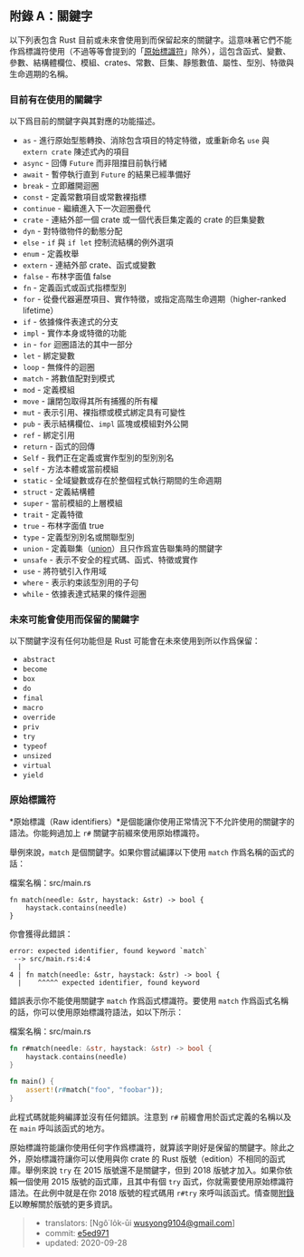 ## 附錄 A：關鍵字

以下列表包含 Rust 目前或未來會使用到而保留起來的關鍵字。這意味著它們不能作爲標識符使用（不過等等會提到的「[原始標識符][raw-identifiers]<!-- ignore -->」除外），這包含函式、變數、參數、結構體欄位、模組、crates、常數、巨集、靜態數值、屬性、型別、特徵與生命週期的名稱。

[raw-identifiers]: #原始標識符

### 目前有在使用的關鍵字

以下爲目前的關鍵字與其對應的功能描述。

* `as` - 進行原始型態轉換、消除包含項目的特定特徵，或重新命名 `use` 與 `extern crate` 陳述式內的項目
* `async` -  回傳 `Future` 而非阻擋目前執行緒
* `await` - 暫停執行直到 `Future` 的結果已經準備好
* `break` - 立即離開迴圈
* `const` - 定義常數項目或常數裸指標
* `continue` - 繼續進入下一次迴圈疊代
* `crate` - 連結外部一個 crate 或一個代表巨集定義的 crate 的巨集變數
* `dyn` - 對特徵物件的動態分配
* `else` - `if` 與 `if let` 控制流結構的例外選項
* `enum` - 定義枚舉
* `extern` - 連結外部 crate、函式或變數
* `false` - 布林字面值 false
* `fn` - 定義函式或函式指標型別
* `for` - 從疊代器遍歷項目、實作特徵，或指定高階生命週期（higher-ranked lifetime）
* `if` - 依據條件表達式的分支
* `impl` - 實作本身或特徵的功能
* `in` - `for` 迴圈語法的其中一部分
* `let` - 綁定變數
* `loop` - 無條件的迴圈
* `match` - 將數值配對到模式
* `mod` - 定義模組
* `move` - 讓閉包取得其所有捕獲的所有權
* `mut` - 表示引用、裸指標或模式綁定具有可變性
* `pub` - 表示結構欄位、`impl` 區塊或模組對外公開
* `ref` - 綁定引用
* `return` - 函式的回傳
* `Self` - 我們正在定義或實作型別的型別別名
* `self` - 方法本體或當前模組
* `static` - 全域變數或存在於整個程式執行期間的生命週期
* `struct` - 定義結構體
* `super` - 當前模組的上層模組
* `trait` - 定義特徵
* `true` - 布林字面值 true
* `type` - 定義型別別名或關聯型別
* `union` - 定義聯集（[union]）且只作爲宣告聯集時的關鍵字
* `unsafe` - 表示不安全的程式碼、函式、特徵或實作
* `use` - 將符號引入作用域
* `where` - 表示約束該型別用的子句
* `while` - 依據表達式結果的條件迴圈

[union]: ../reference/items/unions.html

### 未來可能會使用而保留的關鍵字

以下關鍵字沒有任何功能但是 Rust 可能會在未來使用到所以作爲保留：

* `abstract`
* `become`
* `box`
* `do`
* `final`
* `macro`
* `override`
* `priv`
* `try`
* `typeof`
* `unsized`
* `virtual`
* `yield`

### 原始標識符

*原始標識（Raw identifiers）*是個能讓你使用正常情況下不允許使用的關鍵字的語法。你能夠過加上 `r#` 關鍵字前綴來使用原始標識符。

舉例來說，`match` 是個關鍵字。如果你嘗試編譯以下使用 `match` 作爲名稱的函式的話：

<span class="filename">檔案名稱：src/main.rs</span>

```rust,ignore,does_not_compile
fn match(needle: &str, haystack: &str) -> bool {
    haystack.contains(needle)
}
```

你會獲得此錯誤：

```text
error: expected identifier, found keyword `match`
 --> src/main.rs:4:4
  |
4 | fn match(needle: &str, haystack: &str) -> bool {
  |    ^^^^^ expected identifier, found keyword
```

錯誤表示你不能使用關鍵字 `match` 作爲函式標識符。要使用 `match` 作爲函式名稱的話，你可以使用原始標識符語法，如以下所示：

<span class="filename">檔案名稱：src/main.rs</span>

```rust
fn r#match(needle: &str, haystack: &str) -> bool {
    haystack.contains(needle)
}

fn main() {
    assert!(r#match("foo", "foobar"));
}
```

此程式碼就能夠編譯並沒有任何錯誤。注意到 `r#` 前綴會用於函式定義的名稱以及在 `main` 呼叫該函式的地方。

原始標識符能讓你使用任何字作爲標識符，就算該字剛好是保留的關鍵字。除此之外，原始標識符讓你可以使用與你 crate 的 Rust 版號（edition）不相同的函式庫。舉例來說 `try` 在 2015 版號還不是關鍵字，但到 2018 版號才加入。如果你依賴一個使用 2015 版號的函式庫，且其中有個 `try` 函式，你就需要使用原始標識符語法。在此例中就是在你 2018 版號的程式碼用 `r#try` 來呼叫該函式。情查閱[附錄 E][appendix-e]<!-- ignore -->以瞭解關於版號的更多資訊。

[appendix-e]: appendix-05-editions.html

> - translators: [Ngô͘ Io̍k-ūi <wusyong9104@gmail.com>]
> - commit: [e5ed971](https://github.com/rust-lang/book/blob/e5ed97128302d5fa45dbac0e64426bc7649a558c/src/appendix-01-keywords.md)
> - updated: 2020-09-28
